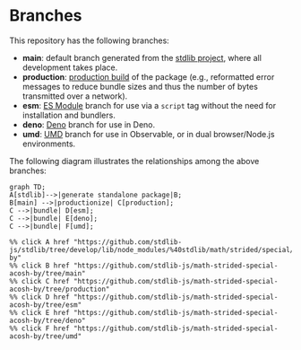 <!--

@license Apache-2.0

Copyright (c) 2022 The Stdlib Authors.

Licensed under the Apache License, Version 2.0 (the "License");
you may not use this file except in compliance with the License.
You may obtain a copy of the License at

    http://www.apache.org/licenses/LICENSE-2.0

Unless required by applicable law or agreed to in writing, software
distributed under the License is distributed on an "AS IS" BASIS,
WITHOUT WARRANTIES OR CONDITIONS OF ANY KIND, either express or implied.
See the License for the specific language governing permissions and
limitations under the License.

-->

# Branches

This repository has the following branches:

-   **main**: default branch generated from the [stdlib project][stdlib-url], where all development takes place.
-   **production**: [production build][production-url] of the package (e.g., reformatted error messages to reduce bundle sizes and thus the number of bytes transmitted over a network).
-   **esm**: [ES Module][esm-url] branch for use via a `script` tag without the need for installation and bundlers.
-   **deno**: [Deno][deno-url] branch for use in Deno.
-   **umd**: [UMD][umd-url] branch for use in Observable, or in dual browser/Node.js environments.

The following diagram illustrates the relationships among the above branches:

```mermaid
graph TD;
A[stdlib]-->|generate standalone package|B;
B[main] -->|productionize| C[production];
C -->|bundle| D[esm];
C -->|bundle| E[deno];
C -->|bundle| F[umd];

%% click A href "https://github.com/stdlib-js/stdlib/tree/develop/lib/node_modules/%40stdlib/math/strided/special/acosh-by"
%% click B href "https://github.com/stdlib-js/math-strided-special-acosh-by/tree/main"
%% click C href "https://github.com/stdlib-js/math-strided-special-acosh-by/tree/production"
%% click D href "https://github.com/stdlib-js/math-strided-special-acosh-by/tree/esm"
%% click E href "https://github.com/stdlib-js/math-strided-special-acosh-by/tree/deno"
%% click F href "https://github.com/stdlib-js/math-strided-special-acosh-by/tree/umd"
```

[stdlib-url]: https://github.com/stdlib-js/stdlib/tree/develop/lib/node_modules/%40stdlib/math/strided/special/acosh-by
[production-url]: https://github.com/stdlib-js/math-strided-special-acosh-by/tree/production
[deno-url]: https://github.com/stdlib-js/math-strided-special-acosh-by/tree/deno
[umd-url]: https://github.com/stdlib-js/math-strided-special-acosh-by/tree/umd
[esm-url]: https://github.com/stdlib-js/math-strided-special-acosh-by/tree/esm